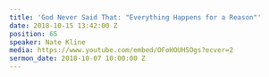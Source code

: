 ```yaml
---
title: 'God Never Said That: "Everything Happens for a Reason"'
date: 2018-10-15 13:42:00 Z
position: 65
speaker: Nate Kline
media: https://www.youtube.com/embed/OFoHOUH5Ogs?ecver=2
sermon_date: 2018-10-07 10:00:00 Z
---
```


